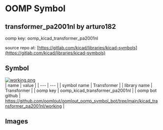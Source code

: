 # OOMP Symbol  
## transformer_pa2001nl  by arturo182  
  
oomp key: oomp_kicad_transformer_pa2001nl  
  
source repo at: [https://gitlab.com/kicad/libraries/kicad-symbols](https://gitlab.com/kicad/libraries/kicad-symbols)  
## Symbol  
  
[![working.png](working_600.png)](working.png)  
| name | value | 
| --- | --- | 
| symbol name | Transformer | 
| library name | Transformer | 
| oomp key | oomp_kicad_transformer_pa2001nl | 
| oomp bot github | https://github.com/oomlout/oomlout_oomp_symbol_bot/tree/main/kicad_transformer_pa2001nl/working | 
## Images  

